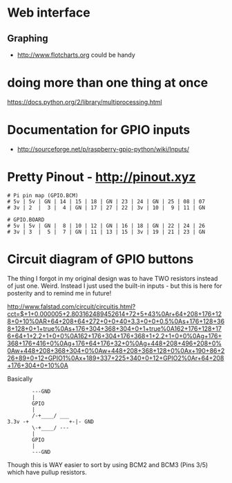 # Web interface

## Graphing

 * http://www.flotcharts.org could be handy

# doing more than one thing at once

https://docs.python.org/2/library/multiprocessing.html

# Documentation for GPIO inputs

* http://sourceforge.net/p/raspberry-gpio-python/wiki/Inputs/

# Pretty Pinout - http://pinout.xyz

    # Pi pin map (GPIO.BCM)
    # 5v | 5v | GN | 14 | 15 | 18 | GN | 23 | 24 | GN | 25 | 08 | 07
    # 3v | 2  |  3 |  4 | GN | 17 | 27 | 22 | 3v | 10 |  9 | 11 | GN

    # GPIO.BOARD
    # 5v | 5v | GN |  8 | 10 | 12 | GN | 16 | 18 | GN | 22 | 24 | 26
    # 3v | 3  |  5 |  7 | GN | 11 | 13 | 15 | 3v | 19 | 21 | 23 | GN


# Circuit diagram of GPIO buttons

The thing I forgot in my original design was to have TWO resistors instead of just one. Weird. Instead I just used the built-in inputs - but this is here for posterity and to remind me in future!

http://www.falstad.com/circuit/circuitjs.html?cct=$+1+0.000005+2.803162489452614+72+5+43%0Ar+64+208+176+128+0+10%0AR+64+208+64+272+0+0+40+3.3+0+0+0.5%0As+176+128+368+128+0+1+true%0As+176+304+368+304+0+1+true%0A162+176+128+176+64+1+2.2+1+0+0%0A162+176+304+176+368+1+2.2+1+0+0%0Ag+176+368+176+416+0%0Ag+176+64+176+32+0%0Ag+448+208+496+208+0%0Aw+448+208+368+304+0%0Aw+448+208+368+128+0%0Ax+190+86+226+89+0+12+GPIO1%0Ax+189+337+225+340+0+12+GPIO2%0Ar+64+208+176+304+0+10%0A

Basically

            ---GND
            |
            GPIO
            |
            /-+____/ ___
    3.3v -+             +-|- GND
            \-+____/ ---
            |
            GPIO
            |
            ---GND
Though this is WAY easier to sort by using BCM2 and BCM3 (Pins 3/5) which have pullup resistors. 